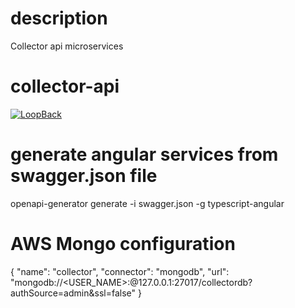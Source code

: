 # description
Collector api microservices

# collector-api

[![LoopBack](https://github.com/strongloop/loopback-next/raw/master/docs/site/imgs/branding/Powered-by-LoopBack-Badge-(blue)-@2x.png)](http://loopback.io/)

# generate angular services from swagger.json file
openapi-generator generate -i swagger.json -g typescript-angular


# AWS Mongo configuration
{
  "name": "collector",
  "connector": "mongodb",
  "url": "mongodb://<USER_NAME>:<PASSWORD>@127.0.0.1:27017/collectordb?authSource=admin&ssl=false"
}
